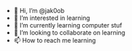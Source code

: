 - 👋 Hi, I’m @jak0ob
- 👀 I’m interested in learning
- 🌱 I’m currently learning computer stuf
- 💞️ I’m looking to collaborate on learning
- 📫 How to reach me learning

<!---
jak0ob/jak0ob is a ✨ special ✨ repository because its `README.md` (this file) appears on your GitHub profile.
You can click the Preview link to take a look at your changes.
--->
